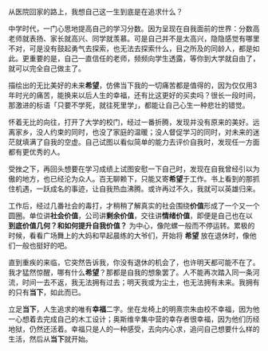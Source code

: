 从医院回家的路上，我想自己这一生到底是在追求什么？

中学时代，一门心思地提高自己的学习分数。因为呈现在自我面前的世界：分数高老师就表扬、家长就高兴、同学就羡慕。可是自己并不是太高兴，隐隐感觉有哪里不对，可是没有鼓起勇气去探索，也无法去探索什么，目之所及的同龄人，都是如此。更重要的是，自己一直信任的老师，频频向学生透露，等你到大学就自由了，就可以完全自己做主了。

描绘出的无比美好的未来**希望**，仿佛当下我的一切痛苦都是值得的，因为仅仅用3年时光的痛苦，能换来以后人生的幸福，还有比这更好的买卖吗？很长一段时间，那激进的标语「只要不学死，就往死里学」，都能让自己心生一种悲壮的错觉。

怀着无比的向往，打开了大学的校门，经过一番折腾，发现并没有原来的美好。远离家乡，没人约束的同时，也没了家庭的温暖；没人督促学习的同时，对未来的迷茫就填满了自我的空虚。自己试图以看似简单的能力去评价自我时，发现任一方面都有更优秀的人。

受挫之下，再回头想要在学习成绩上试图安慰一下自己时，发现在自我曾经引以为傲的地方，也已经沦为众人。百无聊赖下，只能又寄**希望**于工作。书上看到的那抓住机遇，一跃成名的事迹，让自我热血沸腾。或许再过不久，我就可以英雄归来。

工作后，经过几番社会的毒打，才稍稍了解真实的社会围绕**价值**形成了一个又一个圆圈。单位讲**社会价值**，公司讲**剩余价值**，交往讲**情绪价值**，即便是自己也在以 **到底价值几何？和如何提升自我价值？** 为中心，像陀螺一般而不停运转。累极的时候，看看广场舞上的大妈和早起晨练的大爷们，开始将 **希望** 放在退休时，像他们一般也挺好的吧。

直到重疾的来临，它突然告诉我，你没有退休的机会了，也许明天都可能不在了。我才猛然惊醒，哪有什么**希望**？那都是自我的想象罢了。人不能再次踏入同一条河流，时间一去不返，我无法拥有过去；明天我或为尘土，也无法拥有未来。我拥有的只有**当下**，如此而已。

立足**当下**，人生追求的唯有**幸福**二字。坐在龙椅上的明熹宗朱由校不幸福，因为他一心想着去完成自己的木工设计；奥斯维辛集中营的幸存者很幸福，因为他们历经地狱，仍然还活着。幸福只是人的一种感受，去向内心求，追问自己想要什么样的生活，然后从**当下**就开始。
